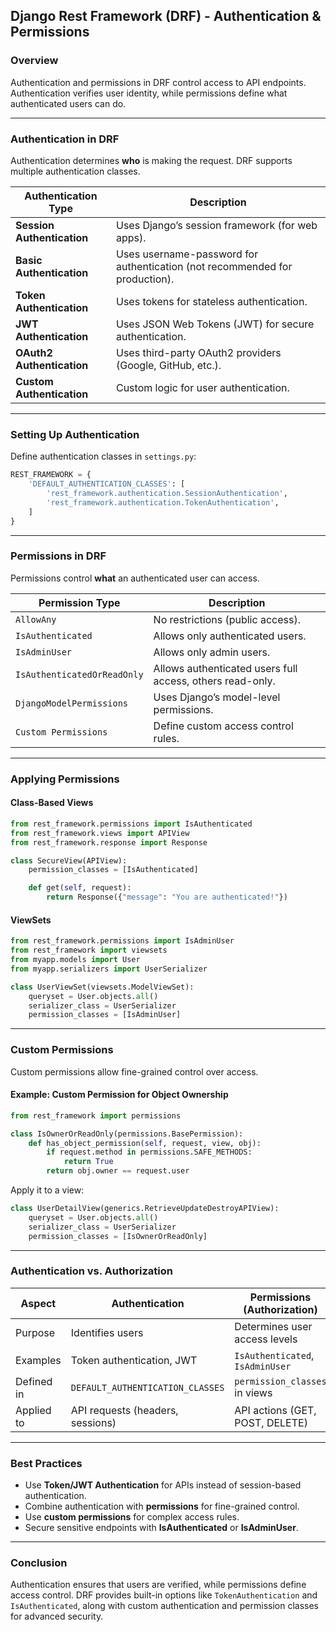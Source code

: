 ## **Django Rest Framework (DRF) - Authentication & Permissions**  

### **Overview**  
Authentication and permissions in DRF control access to API endpoints. Authentication verifies user identity, while permissions define what authenticated users can do.  

---

### **Authentication in DRF**  
Authentication determines **who** is making the request. DRF supports multiple authentication classes.  

| Authentication Type  | Description |
|---------------------|-------------|
| **Session Authentication**  | Uses Django’s session framework (for web apps). |
| **Basic Authentication**  | Uses username-password for authentication (not recommended for production). |
| **Token Authentication**  | Uses tokens for stateless authentication. |
| **JWT Authentication**  | Uses JSON Web Tokens (JWT) for secure authentication. |
| **OAuth2 Authentication**  | Uses third-party OAuth2 providers (Google, GitHub, etc.). |
| **Custom Authentication**  | Custom logic for user authentication. |

---

### **Setting Up Authentication**  
Define authentication classes in `settings.py`:  
```python
REST_FRAMEWORK = {
    'DEFAULT_AUTHENTICATION_CLASSES': [
        'rest_framework.authentication.SessionAuthentication',
        'rest_framework.authentication.TokenAuthentication',
    ]
}
```

---

### **Permissions in DRF**  
Permissions control **what** an authenticated user can access.  

| Permission Type      | Description |
|---------------------|-------------|
| `AllowAny`          | No restrictions (public access). |
| `IsAuthenticated`   | Allows only authenticated users. |
| `IsAdminUser`       | Allows only admin users. |
| `IsAuthenticatedOrReadOnly` | Allows authenticated users full access, others read-only. |
| `DjangoModelPermissions` | Uses Django’s model-level permissions. |
| `Custom Permissions` | Define custom access control rules. |

---

### **Applying Permissions**  
#### **Class-Based Views**  
```python
from rest_framework.permissions import IsAuthenticated
from rest_framework.views import APIView
from rest_framework.response import Response

class SecureView(APIView):
    permission_classes = [IsAuthenticated]

    def get(self, request):
        return Response({"message": "You are authenticated!"})
```

#### **ViewSets**  
```python
from rest_framework.permissions import IsAdminUser
from rest_framework import viewsets
from myapp.models import User
from myapp.serializers import UserSerializer

class UserViewSet(viewsets.ModelViewSet):
    queryset = User.objects.all()
    serializer_class = UserSerializer
    permission_classes = [IsAdminUser]
```

---

### **Custom Permissions**  
Custom permissions allow fine-grained control over access.  

#### **Example: Custom Permission for Object Ownership**  
```python
from rest_framework import permissions

class IsOwnerOrReadOnly(permissions.BasePermission):
    def has_object_permission(self, request, view, obj):
        if request.method in permissions.SAFE_METHODS:
            return True
        return obj.owner == request.user
```
Apply it to a view:  
```python
class UserDetailView(generics.RetrieveUpdateDestroyAPIView):
    queryset = User.objects.all()
    serializer_class = UserSerializer
    permission_classes = [IsOwnerOrReadOnly]
```

---

### **Authentication vs. Authorization**  

| Aspect         | Authentication | Permissions (Authorization) |
|--------------|----------------|-----------------------------|
| Purpose      | Identifies users | Determines user access levels |
| Examples     | Token authentication, JWT | `IsAuthenticated`, `IsAdminUser` |
| Defined in   | `DEFAULT_AUTHENTICATION_CLASSES` | `permission_classes` in views |
| Applied to   | API requests (headers, sessions) | API actions (GET, POST, DELETE) |

---

### **Best Practices**  
- Use **Token/JWT Authentication** for APIs instead of session-based authentication.  
- Combine authentication with **permissions** for fine-grained control.  
- Use **custom permissions** for complex access rules.  
- Secure sensitive endpoints with **IsAuthenticated** or **IsAdminUser**.  

---

### **Conclusion**  
Authentication ensures that users are verified, while permissions define access control. DRF provides built-in options like `TokenAuthentication` and `IsAuthenticated`, along with custom authentication and permission classes for advanced security.